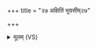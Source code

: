 +++
title = "२७ अक्षितिं भूयसीम्२७"

+++
<details><summary>मूलम् (VS)</summary>

अक्षि॑तिं॒भूय॑सीम् ॥
</details>